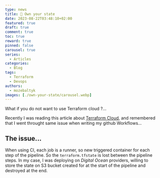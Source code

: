 ```yaml
---
type: news 
title: 💫 Own your state
date: 2023-08-22T03:48:10+02:00
featured: true
draft: true
comment: true
toc: true
reward: true
pinned: false
carousel: true
series:
  - Articles
categories:
  - Blog
tags:
  - Terraform
  - Devops
authors:
  - mozebaltyk
images: [./own-your-state/carousel.webp]
---
```


What if you do not want to use Terraform cloud ?...

<!--more-->

Recently I was reading this article about [Terraform Cloud](https://blog.puvvadi.me/posts/getting-started-terraform-cloud/), and remembered that I went throught same issue when writing my github Workflows...

## The issue...

When using CI, each job is a runner, so new triggered container for each step of the pipeline. So the `terraform.tfstate` is lost between the pipeline steps. In my case, I was deploying on *Digital Ocean* providers, willing to store the state on S3 bucket created for at the start of the pipeline and destroyed at the end. 


